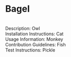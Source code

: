 # Bagel
  <br>
  Description: Owl
  <br>
  Installation Instructions: Cat
  <br>
  Usage Information: Monkey
  <br>
  Contribution Guidelines: Fish
  <br>
  Test Instructions: Pickle
  <br>
